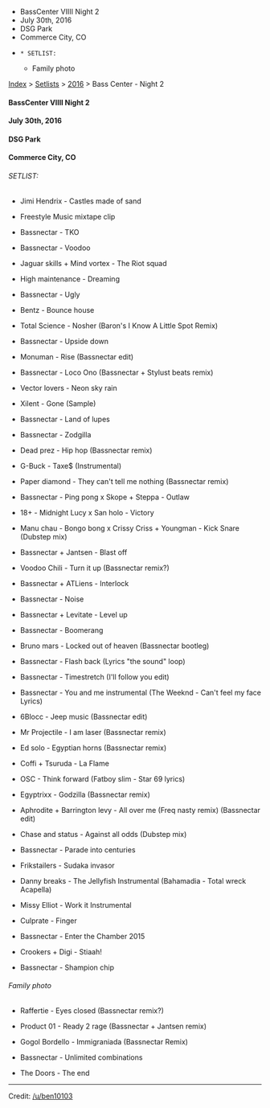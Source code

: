   * BassCenter VIIII Night 2
  * July 30th, 2016
  * DSG Park
  * Commerce City, CO
  *     * SETLIST:
    * Family photo

[Index](https://www.reddit.com/r/bassnectar/wiki/index) >
[Setlists](https://www.reddit.com/r/bassnectar/wiki/interactive/setlists) >
[2016](https://www.reddit.com/r/bassnectar/wiki/interactive/setlists/2016) >
Bass Center - Night 2

#### BassCenter VIIII Night 2

#### July 30th, 2016

#### DSG Park

#### Commerce City, CO



###### SETLIST:

  * Jimi Hendrix - Castles made of sand

  * Freestyle Music mixtape clip

  * Bassnectar - TKO

  * Bassnectar - Voodoo

  * Jaguar skills + Mind vortex - The Riot squad

  * High maintenance - Dreaming 

  * Bassnectar - Ugly

  * Bentz - Bounce house

  * Total Science - Nosher (Baron's I Know A Little Spot Remix)

  * Bassnectar - Upside down

  * Monuman - Rise (Bassnectar edit)

  * Bassnectar - Loco Ono (Bassnectar + Stylust beats remix)

  * Vector lovers - Neon sky rain 

  * Xilent - Gone (Sample)

  * Bassnectar - Land of lupes

  * Bassnectar - Zodgilla 

  * Dead prez - Hip hop (Bassnectar remix)

  * G-Buck - Taxe$ (Instrumental)

  * Paper diamond - They can't tell me nothing (Bassnectar remix)

  * Bassnectar - Ping pong x Skope + Steppa - Outlaw

  * 18+ - Midnight Lucy x San holo - Victory

  * Manu chau - Bongo bong x Crissy Criss + Youngman - Kick Snare (Dubstep mix)

  * Bassnectar + Jantsen - Blast off

  * Voodoo Chili - Turn it up (Bassnectar remix?)

  * Bassnectar + ATLiens - Interlock

  * Bassnectar - Noise

  * Bassnectar + Levitate - Level up

  * Bassnectar - Boomerang 

  * Bruno mars - Locked out of heaven (Bassnectar bootleg) 

  * Bassnectar - Flash back (Lyrics "the sound" loop)

  * Bassnectar - Timestretch (I'll follow you edit)

  * Bassnectar - You and me instrumental (The Weeknd - Can't feel my face Lyrics)

  * 6Blocc - Jeep music (Bassnectar edit)

  * Mr Projectile - I am laser (Bassnectar remix)

  * Ed solo - Egyptian horns (Bassnectar remix)

  * Coffi + Tsuruda - La Flame 

  * OSC - Think forward (Fatboy slim - Star 69 lyrics)

  * Egyptrixx - Godzilla (Bassnectar remix)

  * Aphrodite + Barrington levy - All over me (Freq nasty remix) (Bassnectar edit)

  * Chase and status - Against all odds (Dubstep mix)

  * Bassnectar - Parade into centuries

  * Frikstailers - Sudaka invasor

  * Danny breaks - The Jellyfish Instrumental (Bahamadia - Total wreck Acapella)

  * Missy Elliot - Work it Instrumental

  * Culprate - Finger

  * Bassnectar - Enter the Chamber 2015

  * Crookers + Digi - Stiaah!

  * Bassnectar - Shampion chip 

###### Family photo

  * Raffertie - Eyes closed (Bassnectar remix?)

  * Product 01 - Ready 2 rage (Bassnectar + Jantsen remix)

  * Gogol Bordello - Immigraniada (Bassnectar Remix)

  * Bassnectar - Unlimited combinations 

  * The Doors - The end

* * *

Credit: [/u/ben10103](/u/ben10103)

